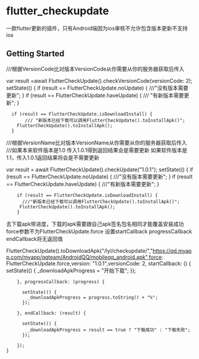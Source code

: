 # flutter_checkupdate

一款flutter更新的插件，只有Android端因为ios审核不允许包含版本更新不支持ios

## Getting Started
///根据VersionCode比对版本VersionCode从你需要从你的服务器获取后传入

var result =await FlutterCheckUpdate().checkVersionCode(versionCode: 2); 
    setState(() {
      if (result == FlutterCheckUpdate.noUpdate) {
        ///"没有版本需要更新";
      }
      if (result == FlutterCheckUpdate.haveUpdate) {
        /// "有新版本需要更新";
      }

      if (result == FlutterCheckUpdate.isDownloadInstall) {
           /// "新版本已经下载可以调用FlutterCheckUpdate().toInstallApk()";
        FlutterCheckUpdate().toInstallApk();
      }
      
///根据VersionName比对版本VersionName从你需要从你的服务器获取后传入
///如果本来软件版本是1.0 传入1.0.1得到返回结果会是需要更新 如果软件版本是1.1，传入1.0.1返回结果将会是不需要更新

var result = await FlutterCheckUpdate().checkUpdate("1.0.1"); 
      setState(() {
        if (result == FlutterCheckUpdate.noUpdate) {
          ///"没有版本需要更新";
        }
        if (result == FlutterCheckUpdate.haveUpdate) {
          ///"有新版本需要更新";
        }

        if (result == FlutterCheckUpdate.isDownloadInstall) {
          ///"新版本已经下载可以调用FlutterCheckUpdate().toInstallApk()"; 
         FlutterCheckUpdate().toInstallApk();
        }      
去下载apk带进度，下载的apk需要跟自己apk签名包名相同才能覆盖安装成功
force参数不为FlutterCheckUpdate.force 设置startCallback progressCallback endCallback将无返回值

FlutterCheckUpdate().toDownloadApk("/lyl/checkupdate/","https://qd.myapp.com/myapp/qqteam/AndroidQQ/mobileqq_android.apk",force: FlutterCheckUpdate.force,version: "1.0.1",versionCode: 2, startCallback: () {
          setState(() {
            _downloadApkProgress = "开始下载";
          });
          
        }, progressCallback: (progress) {
        
          setState(() {
            _downloadApkProgress = progress.toString() + "%";
          });
          
        }, endCallback: (result) {
        
          setState(() {
            _downloadApkProgress = result == true ? "下载成功" : "下载失败";
          });
          
        });
    }

